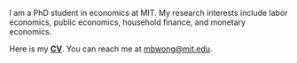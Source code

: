 I am a PhD student in economics at MIT. My research interests include labor economics, public economics, household finance, and monetary economics. 

Here is my __[CV](http://economics.mit.edu/grad/mbwong/cv)__. You can reach me at [mbwong@mit.edu](mbwong@mit.edu). 
